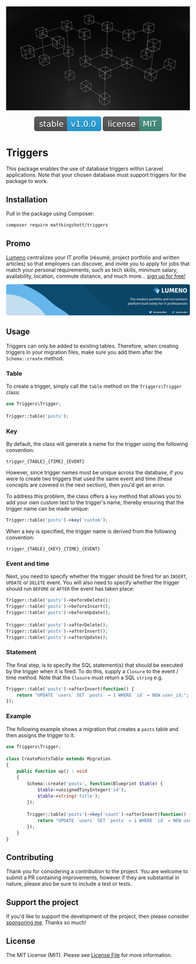 <!-- Screenshot -->
<p align="center">
    <img src="resources/wallpaper.jpg" alt="Wallpaper">
</p>

<!-- Badges -->
<p align="center">
  <img src="resources/version.svg" alt="Version">
  <img src="resources/license.svg" alt="License">
</p>

# Triggers

This package enables the use of database triggers within Laravel applications. Note that your chosen database must support triggers for the package to work.

## Installation

Pull in the package using Composer:

```bash
composer require mattkingshott/triggers
```

## Promo

[Lumeno](https://lumeno.dev) centralizes your IT profile (résumé, project portfolio and written articles) so that employers can discover, and invite you to apply for jobs that match your personal requirements, such as tech skills, minimum salary, availability, location, commute distance, and much more... [sign up for free!](https://lumeno.dev)

<!-- Screenshot -->
<p align="center">
    <a target="_blank" href="https://lumeno.dev">
        <img src="resources/banner.png" alt="Lumeno" style="max-height: 170px">
    </a>
</p>

## Usage

Triggers can only be added to existing tables. Therefore, when creating triggers in your migration files, make sure you add them after the `Schema::create` method.

### Table

To create a trigger, simply call the `table` method on the `Triggers\Trigger` class:

```php
use Triggers\Trigger;

Trigger::table('posts');
```

### Key

By default, the class will generate a name for the trigger using the following convention:

```
trigger_{TABLE}_{TIME}_{EVENT}
```

However, since trigger names must be unique across the database, if you were to create two triggers that used the same event and time (these concepts are covered in the next section), then you'd get an error.

To address this problem, the class offers a `key` method that allows you to add your own custom text to the trigger's name, thereby ensuring that the trigger name can be made unique:

```php
Trigger::table('posts')->key('custom');
```

When a key is specified, the trigger name is derived from the following convention:

```
trigger_{TABLE}_{KEY}_{TIME}_{EVENT}
```

### Event and time

Next, you need to specify whether the trigger should be fired for an `INSERT`, `UPDATE` or `DELETE` event. You will also need to specify whether the trigger should run `BEFORE` or `AFTER` the event has taken place:

```php
Trigger::table('posts')->beforeDelete();
Trigger::table('posts')->beforeInsert();
Trigger::table('posts')->beforeUpdate();

Trigger::table('posts')->afterDelete();
Trigger::table('posts')->afterInsert();
Trigger::table('posts')->afterUpdate();
```

### Statement

The final step, is to specify the SQL statement(s) that should be executed by the trigger when it is fired. To do this, supply a `Closure` to the event / time method. Note that the `Closure` must return a SQL `string` e.g.

```php
Trigger::table('posts')->afterInsert(function() {
    return "UPDATE `users` SET `posts` = 1 WHERE `id` = NEW.user_id;";
});
```

### Example

The following example shows a migration that creates a `posts` table and then assigns the trigger to it.

```php
use Triggers\Trigger;

class CreatePostsTable extends Migration
{
    public function up() : void
    {
        Schema::create('posts', function(Blueprint $table) {
            $table->unsignedTinyInteger('id');
            $table->string('title');
        });

        Trigger::table('posts')->key('count')->afterInsert(function() {
            return "UPDATE `users` SET `posts` = 1 WHERE `id` = NEW.user_id;";
        });
    }
}
```

## Contributing

Thank you for considering a contribution to the project. You are welcome to submit a PR containing improvements, however if they are substantial in nature, please also be sure to include a test or tests.

## Support the project

If you'd like to support the development of the project, then please consider [sponsoring me](https://www.paypal.com/cgi-bin/webscr?cmd=_s-xclick&hosted_button_id=YBEHLHPF3GUVY&source=url). Thanks so much!

## License

The MIT License (MIT). Please see [License File](LICENSE.md) for more information.
